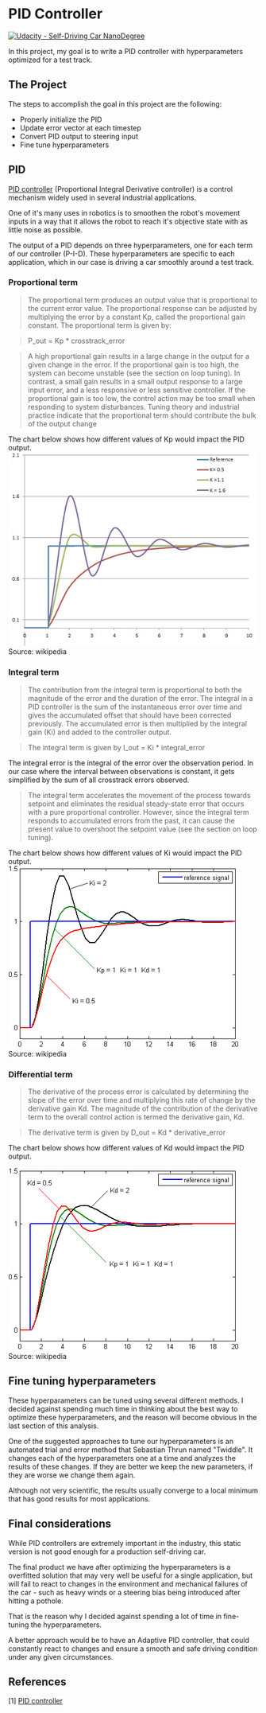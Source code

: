 # PID Controller
[![Udacity - Self-Driving Car NanoDegree](https://s3.amazonaws.com/udacity-sdc/github/shield-carnd.svg)](http://www.udacity.com/drive)


In this project, my goal is to write a PID controller with hyperparameters optimized for a test track.

## The Project

The steps to accomplish the goal in this project are the following:

* Properly initialize the PID
* Update error vector at each timestep
* Convert PID output to steering input
* Fine tune hyperparameters

## PID

[PID controller](https://en.wikipedia.org/wiki/PID_controller) (Proportional Integral Derivative controller) is a control mechanism widely used in several industrial applications.

One of it's many uses in robotics is to smoothen the robot's movement inputs in a way that it allows the robot to reach it's objective state with as little noise as possible.

The output of a PID depends on three hyperparameters, one for each term of our controller (P-I-D). These hyperparameters are specific to each application, which in our case is driving a car smoothly around a test track.

### Proportional term

> The proportional term produces an output value that is proportional to the current error value. The proportional response can be adjusted by multiplying the error by a constant Kp, called the proportional gain constant.
The proportional term is given by:

>P_out = Kp * crosstrack_error

>A high proportional gain results in a large change in the output for a given change in the error. If the proportional gain is too high, the system can become unstable (see the section on loop tuning). In contrast, a small gain results in a small output response to a large input error, and a less responsive or less sensitive controller. If the proportional gain is too low, the control action may be too small when responding to system disturbances. Tuning theory and industrial practice indicate that the proportional term should contribute the bulk of the output change

The chart below shows how different values of Kp would impact the PID output.
![alt text][image1]
Source: wikipedia

### Integral term

>The contribution from the integral term is proportional to both the magnitude of the error and the duration of the error. The integral in a PID controller is the sum of the instantaneous error over time and gives the accumulated offset that should have been corrected previously. The accumulated error is then multiplied by the integral gain (Ki) and added to the controller output.

>The integral term is given by
I_out = Ki * integral_error

The integral error is the integral of the error over the observation period. In our case where the interval between observations is constant, it gets simplified by the sum of all crosstrack errors observed.

>The integral term accelerates the movement of the process towards setpoint and eliminates the residual steady-state error that occurs with a pure proportional controller. However, since the integral term responds to accumulated errors from the past, it can cause the present value to overshoot the setpoint value (see the section on loop tuning).

The chart below shows how different values of Ki would impact the PID output.
![alt text][image2]
Source: wikipedia

### Differential term

> The derivative of the process error is calculated by determining the slope of the error over time and multiplying this rate of change by the derivative gain Kd. The magnitude of the contribution of the derivative term to the overall control action is termed the derivative gain, Kd.

>The derivative term is given by
D_out = Kd * derivative_error


The chart below shows how different values of Kd would impact the PID output.

![alt text][image3]
Source: wikipedia


## Fine tuning hyperparameters

These hyperparameters can be tuned using several different methods. I decided against spending much time in thinking about the best way to optimize these hyperparameters, and the reason will become obvious in the last section of this analysis.

One of the suggested approaches to tune our hyperparameters is an automated trial and error method that Sebastian Thrun named "Twiddle". It changes each of the hyperparameters one at a time and analyzes the results of these changes. If they are better we keep the new parameters, if they are worse we change them again.

Although not very scientific, the results usually converge to a local minimum that has good results for most applications.

## Final considerations

While PID controllers are extremely important in the industry, this static version is not good enough for a production self-driving car.

The final product we have after optimizing the hyperparameters is a overfitted solution that may very well be useful for a single application, but will fail to react to changes in the environment and mechanical failures of the car - such as heavy winds or a steering bias being introduced after hitting a pothole.

That is the reason why I decided against spending a lot of time in fine-tuning the hyperparameters.

A better approach would be to have an Adaptive PID controller, that could constantly react to changes and ensure a smooth and safe driving condition under any given circumstances.


## References
[1] [PID controller](https://en.wikipedia.org/wiki/PID_controller)


[//]: # (Image References)

[image1]: ./images/Change_with_Kp.jpg "Kp comparison"
[image2]: ./images/Change_with_Ki.png "Ki Comparison"
[image3]: ./images/Change_with_Kd.png "Ki Comparison"
